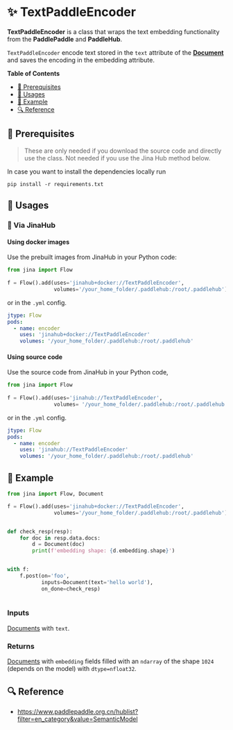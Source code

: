# ✨ TextPaddleEncoder

**TextPaddleEncoder** is a class that wraps the text embedding functionality from the **PaddlePaddle** and **PaddleHub**.


`TextPaddleEncoder` encode text stored in the `text` attribute of the [**Document**](https://github.com/jina-ai/jina/blob/master/.github/2.0/cookbooks/Document.md) and saves the encoding in the embedding attribute.


**Table of Contents**

- [🌱 Prerequisites](#-prerequisites)
- [🚀 Usages](#-usages)
- [🎉️ Example](#-example)
- [🔍️ Reference](#-reference)

## 🌱 Prerequisites

> These are only needed if you download the source code and directly use the class. Not needed if you use the Jina Hub method below.

In case you want to install the dependencies locally run 
```
pip install -r requirements.txt
```

## 🚀 Usages

### 🚚 Via JinaHub

#### Using docker images

Use the prebuilt images from JinaHub in your Python code: 

```python
from jina import Flow
	
f = Flow().add(uses='jinahub+docker://TextPaddleEncoder',
               volumes='/your_home_folder/.paddlehub:/root/.paddlehub')
```

or in the `.yml` config.
	
```yaml
jtype: Flow
pods:
  - name: encoder
    uses: 'jinahub+docker://TextPaddleEncoder'
    volumes: '/your_home_folder/.paddlehub:/root/.paddlehub'
```

#### Using source code

Use the source code from JinaHub in your Python code,

```python
from jina import Flow
	
f = Flow().add(uses='jinahub://TextPaddleEncoder',
			   volumes= '/your_home_folder/.paddlehub:/root/.paddlehub')
```

or in the `.yml` config.

```yaml
jtype: Flow
pods:
  - name: encoder
    uses: 'jinahub://TextPaddleEncoder'
	volumes: '/your_home_folder/.paddlehub:/root/.paddlehub'
```
	


## 🎉️ Example

```python
from jina import Flow, Document

f = Flow().add(uses='jinahub+docker://TextPaddleEncoder',
               volumes='/your_home_folder/.paddlehub:/root/.paddlehub')


def check_resp(resp):
    for doc in resp.data.docs:
        d = Document(doc)
        print(f'embedding shape: {d.embedding.shape}')


with f:
    f.post(on='foo',
           inputs=Document(text='hello world'),
           on_done=check_resp)
	    
```


### Inputs 

[Documents](https://github.com/jina-ai/jina/blob/master/.github/2.0/cookbooks/Document.md) with `text`.

### Returns

[Documents](https://github.com/jina-ai/jina/blob/master/.github/2.0/cookbooks/Document.md) with `embedding` fields filled with an `ndarray` of the shape `1024` (depends on the model) with `dtype=nfloat32`.



## 🔍️ Reference
- https://www.paddlepaddle.org.cn/hublist?filter=en_category&value=SemanticModel
